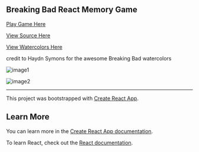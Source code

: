 ## Breaking Bad React Memory Game

[Play Game Here](https://jhadev.github.io/breaking-react-game/)

[View Source Here](https://github.com/jhadev/breaking-react-game/tree/code)

[View Watercolors Here](http://www.haydnsymons.com/work/breaking-bad-portraits)

credit to Haydn Symons for the awesome Breaking Bad watercolors

![image1](https://user-images.githubusercontent.com/42519030/50379067-9de64980-060c-11e9-800d-7aa5e433331e.PNG)

![image2](https://user-images.githubusercontent.com/42519030/50379068-a2126700-060c-11e9-8550-ae457fa00bfc.PNG)


----
This project was bootstrapped with [Create React App](https://github.com/facebook/create-react-app).

## Learn More

You can learn more in the [Create React App documentation](https://facebook.github.io/create-react-app/docs/getting-started).

To learn React, check out the [React documentation](https://reactjs.org/).
